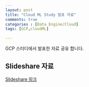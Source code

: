 ```yaml
---
layout: post
title: "Cloud ML Study 발표 자료"
comments: true
categories : [Data Engine/Cloud]
tags: [GCP,cloudML]

---
```


GCP 스터디에서 발표한 자료 공유 합니다.


## Slideshare 자료
 
 [Slideshare 링크](https://www.slideshare.net/bevislee/gcp-cloudml-intro)



 
